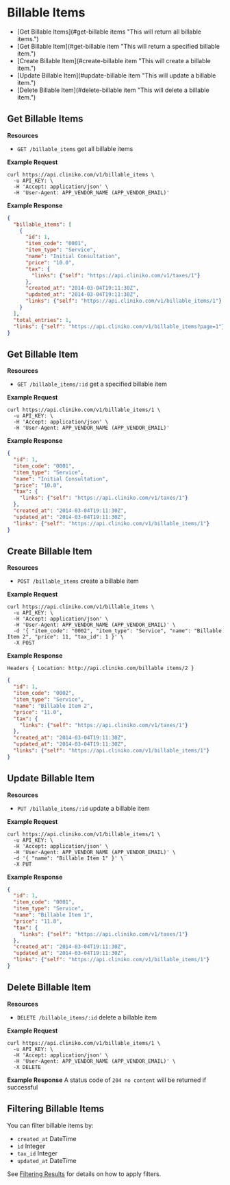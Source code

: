 Billable Items
============
* [Get Billable Items](#get-billable items "This will return all billable items.")
* [Get Billable Item](#get-billable item "This will return a specified billable item.")
* [Create Billable Item](#create-billable item "This will create a billable item.")
* [Update Billable Item](#update-billable item "This will update a billable item.")
* [Delete Billable Item](#delete-billable item "This will delete a billable item.")


Get Billable Items
----------------

**Resources**
* ```GET /billable_items``` get all billable items

**Example Request**
```shell
curl https://api.cliniko.com/v1/billable_items \
  -u API_KEY: \
  -H 'Accept: application/json' \
  -H 'User-Agent: APP_VENDOR_NAME (APP_VENDOR_EMAIL)'
```

**Example Response**
```json
{
  "billable_items": [
    {
      "id": 1,
      "item_code": "0001",
      "item_type": "Service",
      "name": "Initial Consultation",
      "price": "10.0",
      "tax": {
        "links": {"self": "https://api.cliniko.com/v1/taxes/1"}
      },
      "created_at": "2014-03-04T19:11:30Z",
      "updated_at": "2014-03-04T19:11:30Z",
      "links": {"self": "https://api.cliniko.com/v1/billable_items/1"}
    }
  ],
  "total_entries": 1,
  "links": {"self": "https://api.cliniko.com/v1/billable_items?page=1"}
}
```

Get Billable Item
------------

**Resources**
* ```GET /billable_items/:id``` get a specified billable item

**Example Request**
```shell
curl https://api.cliniko.com/v1/billable_items/1 \
  -u API_KEY: \
  -H 'Accept: application/json' \
  -H 'User-Agent: APP_VENDOR_NAME (APP_VENDOR_EMAIL)'
```

**Example Response**
```json
{
  "id": 1,
  "item_code": "0001",
  "item_type": "Service",
  "name": "Initial Consultation",
  "price": "10.0",
  "tax": {
    "links": {"self": "https://api.cliniko.com/v1/taxes/1"}
  },
  "created_at": "2014-03-04T19:11:30Z",
  "updated_at": "2014-03-04T19:11:30Z",
  "links": {"self": "https://api.cliniko.com/v1/billable_items/1"}
}
```

Create Billable Item
----------------
**Resources**
* ```POST /billable_items``` create a billable item

**Example Request**
```shell
curl https://api.cliniko.com/v1/billable_items \
  -u API_KEY: \
  -H 'Accept: application/json' \
  -H 'User-Agent: APP_VENDOR_NAME (APP_VENDOR_EMAIL)' \
  -d '{ "item_code": "0002", "item_type": "Service", "name": "Billable Item 2", "price": 11, "tax_id": 1 }' \
  -X POST
```
**Example Response**
```
Headers { Location: http://api.cliniko.com/billable items/2 }
```
```json
{
  "id": 1,
  "item_code": "0002",
  "item_type": "Service",
  "name": "Billable Item 2",
  "price": "11.0",
  "tax": {
    "links": {"self": "https://api.cliniko.com/v1/taxes/1"}
  },
  "created_at": "2014-03-04T19:11:30Z",
  "updated_at": "2014-03-04T19:11:30Z",
  "links": {"self": "https://api.cliniko.com/v1/billable_items/1"}
}
```

Update Billable Item
----------------
**Resources**
* ```PUT /billable_items/:id``` update a billable item

**Example Request**
```shell
curl https://api.cliniko.com/v1/billable_items/1 \
  -u API_KEY: \
  -H 'Accept: application/json' \
  -H 'User-Agent: APP_VENDOR_NAME (APP_VENDOR_EMAIL)' \
  -d '{ "name": "Billable Item 1" }' \
  -X PUT
```
**Example Response**
```json
{
  "id": 1,
  "item_code": "0001",
  "item_type": "Service",
  "name": "Billable Item 1",
  "price": "11.0",
  "tax": {
    "links": {"self": "https://api.cliniko.com/v1/taxes/1"}
  },
  "created_at": "2014-03-04T19:11:30Z",
  "updated_at": "2014-03-04T19:11:30Z",
  "links": {"self": "https://api.cliniko.com/v1/billable_items/1"}
}
```

Delete Billable Item
----------------
**Resources**
* ```DELETE /billable_items/:id``` delete a billable item

**Example Request**
```shell
curl https://api.cliniko.com/v1/billable_items/1 \
  -u API_KEY: \
  -H 'Accept: application/json' \
  -H 'User-Agent: APP_VENDOR_NAME (APP_VENDOR_EMAIL)' \
  -X DELETE
```
**Example Response**
A status code of `204 no content` will be returned if successful

Filtering Billable Items
----------------

You can filter billable items by:
* ```created_at``` DateTime
* ```id``` Integer
* ```tax_id``` Integer
* ```updated_at``` DateTime

See [Filtering Results](https://github.com/redguava/cliniko-api#filtering-results) for details on how to apply filters.
